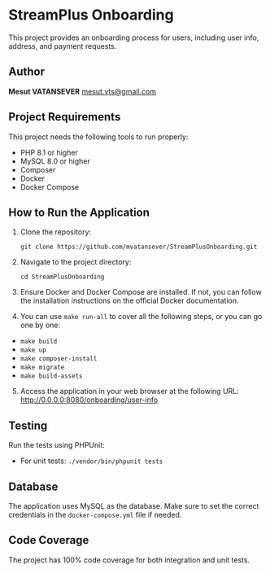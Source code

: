 # StreamPlus Onboarding

This project provides an onboarding process for users, including user info, address, and payment requests.

## Author

**Mesut VATANSEVER** [mesut.vts@gmail.com](mailto:mesut.vts@gmail.com)

## Project Requirements

This project needs the following tools to run properly:

- PHP 8.1 or higher
- MySQL 8.0 or higher
- Composer
- Docker
- Docker Compose

## How to Run the Application

1. Clone the repository:

   ```git clone https://github.com/mvatansever/StreamPlusOnboarding.git```
2. Navigate to the project directory:

   ```cd StreamPlusOnboarding```
3. Ensure Docker and Docker Compose are installed. If not, you can follow the installation instructions on the official Docker documentation.
4. You can use `make run-all` to cover all the following steps, or you can go one by one:
- `make build`
- `make up`
- `make composer-install`
- `make migrate` 
- `make build-assets`

5. Access the application in your web browser at the following URL:
   http://0.0.0.0:8080/onboarding/user-info

## Testing

Run the tests using PHPUnit:

- For unit tests: ```./vendor/bin/phpunit tests```

## Database

The application uses MySQL as the database. Make sure to set the correct credentials in the `docker-compose.yml` file if needed.

## Code Coverage

The project has 100% code coverage for both integration and unit tests.
